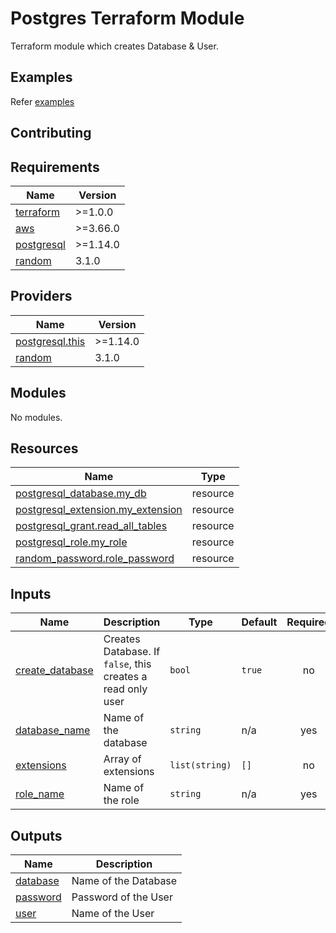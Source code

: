 # Postgres Terraform Module

Terraform module which creates Database & User.

## Examples

Refer [examples](examples)

## Contributing

<!-- BEGINNING OF PRE-COMMIT-TERRAFORM DOCS HOOK -->
## Requirements

| Name | Version |
|------|---------|
| <a name="requirement_terraform"></a> [terraform](#requirement\_terraform) | >=1.0.0 |
| <a name="requirement_aws"></a> [aws](#requirement\_aws) | >=3.66.0 |
| <a name="requirement_postgresql"></a> [postgresql](#requirement\_postgresql) | >=1.14.0 |
| <a name="requirement_random"></a> [random](#requirement\_random) | 3.1.0 |

## Providers

| Name | Version |
|------|---------|
| <a name="provider_postgresql.this"></a> [postgresql.this](#provider\_postgresql.this) | >=1.14.0 |
| <a name="provider_random"></a> [random](#provider\_random) | 3.1.0 |

## Modules

No modules.

## Resources

| Name | Type |
|------|------|
| [postgresql_database.my_db](https://registry.terraform.io/providers/cyrilgdn/postgresql/latest/docs/resources/database) | resource |
| [postgresql_extension.my_extension](https://registry.terraform.io/providers/cyrilgdn/postgresql/latest/docs/resources/extension) | resource |
| [postgresql_grant.read_all_tables](https://registry.terraform.io/providers/cyrilgdn/postgresql/latest/docs/resources/grant) | resource |
| [postgresql_role.my_role](https://registry.terraform.io/providers/cyrilgdn/postgresql/latest/docs/resources/role) | resource |
| [random_password.role_password](https://registry.terraform.io/providers/hashicorp/random/3.1.0/docs/resources/password) | resource |

## Inputs

| Name | Description | Type | Default | Required |
|------|-------------|------|---------|:--------:|
| <a name="input_create_database"></a> [create\_database](#input\_create\_database) | Creates Database. If `false`, this creates a read only user | `bool` | `true` | no |
| <a name="input_database_name"></a> [database\_name](#input\_database\_name) | Name of the database | `string` | n/a | yes |
| <a name="input_extensions"></a> [extensions](#input\_extensions) | Array of extensions | `list(string)` | `[]` | no |
| <a name="input_role_name"></a> [role\_name](#input\_role\_name) | Name of the role | `string` | n/a | yes |

## Outputs

| Name | Description |
|------|-------------|
| <a name="output_database"></a> [database](#output\_database) | Name of the Database |
| <a name="output_password"></a> [password](#output\_password) | Password of the User |
| <a name="output_user"></a> [user](#output\_user) | Name of the User |
<!-- END OF PRE-COMMIT-TERRAFORM DOCS HOOK -->
